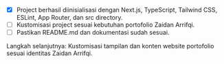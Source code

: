 - [x] Project berhasil diinisialisasi dengan Next.js, TypeScript, Tailwind CSS, ESLint, App Router, dan src directory.
- [ ] Kustomisasi project sesuai kebutuhan portofolio Zaidan Arrifqi.
- [ ] Pastikan README.md dan dokumentasi sudah sesuai.

Langkah selanjutnya: Kustomisasi tampilan dan konten website portofolio sesuai identitas Zaidan Arrifqi.
